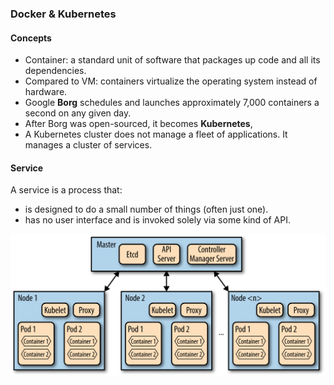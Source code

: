 ### Docker & Kubernetes

#### Concepts
* Container: a standard unit of software that packages up code and all its dependencies.
* Compared to VM: containers virtualize the operating system instead of hardware.
* Google **Borg** schedules and launches approximately 7,000 containers a second on any given day.
* After Borg was open-sourced, it becomes **Kubernetes**,
* A Kubernetes cluster does not manage a fleet of applications. It manages a cluster of services.

#### Service
A service is a process that:
* is designed to do a small number of things (often just one).
* has no user interface and is invoked solely via some kind of API.

![alt-text](assets/cluster.png)
